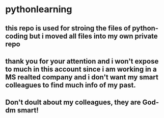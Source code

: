 # pythonlearning
## this repo is used for stroing the files of python-coding but i moved all files into my own private repo
## thank you for your attention and i won't expose to much in this account since i am working in a MS realted company and i don't want my smart colleagues to find much info of my past.
## Don't doult about my colleagues, they are God-dm smart!
